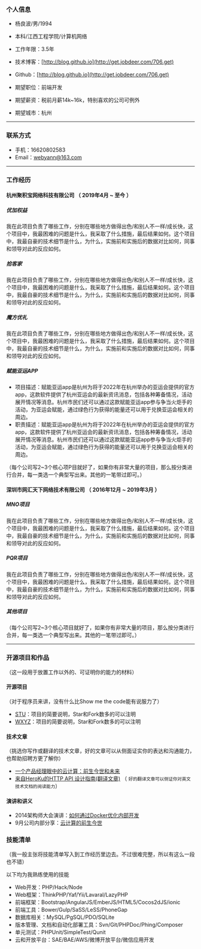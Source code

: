 ### 个人信息

 - 杨良波/男/1994
 - 本科/江西工程学院/计算机网络
 - 工作年限：3.5年
 - 技术博客：[http://blog.github.io](http://get.jobdeer.com/706.get)
 - Github：[http://blog.github.io](http://get.jobdeer.com/706.get)

 - 期望职位：前端开发
 - 期望薪资：税前月薪14k~16k，特别喜欢的公司可例外
 - 期望城市：杭州

---

### 联系方式

- 手机：16620802583
- Email：webyann@163.com

---

### 工作经历

#### 杭州聚积宝网络科技有限公司 （ 2019年4月 ~ 至今 ）

##### 优加权益

我在此项目负责了哪些工作，分别在哪些地方做得出色/和别人不一样/成长快，这个项目中，我最困难的问题是什么，我采取了什么措施，最后结果如何。这个项目中，我最自豪的技术细节是什么，为什么，实施前和实施后的数据对比如何，同事和领导对此的反应如何。

##### 拾客家

我在此项目负责了哪些工作，分别在哪些地方做得出色/和别人不一样/成长快，这个项目中，我最困难的问题是什么，我采取了什么措施，最后结果如何。这个项目中，我最自豪的技术细节是什么，为什么，实施前和实施后的数据对比如何，同事和领导对此的反应如何。

##### 魔方优礼

我在此项目负责了哪些工作，分别在哪些地方做得出色/和别人不一样/成长快，这个项目中，我最困难的问题是什么，我采取了什么措施，最后结果如何。这个项目中，我最自豪的技术细节是什么，为什么，实施前和实施后的数据对比如何，同事和领导对此的反应如何。

##### 赋能亚运APP

  - 项目描述：赋能亚运app是杭州为将于2022年在杭州举办的亚运会提供的官方app，这款软件提供了杭州亚运会的最新资讯消息，包括各种筹备情况，活动展开情况等消息。杭州市民们还可以通过这款赋能亚运app参与争当火炬手的活动，为亚运会赋能，通过绿色行为获得的能量还可以用于兑换亚运会相关的周边。
  - 职责描述：赋能亚运app是杭州为将于2022年在杭州举办的亚运会提供的官方app，这款软件提供了杭州亚运会的最新资讯消息，包括各种筹备情况，活动展开情况等消息。杭州市民们还可以通过这款赋能亚运app参与争当火炬手的活动，为亚运会赋能，通过绿色行为获得的能量还可以用于兑换亚运会相关的周边。

（每个公司写2~3个核心项P目就好了，如果你有非常大量的项目，那么按分类进行合并，每一类选一个典型写出来。其他的一笔带过即可。）

#### 深圳市网汇天下网络技术有限公司 （ 2016年12月 ~ 2019年3月 ）

##### MNO项目

我在此项目负责了哪些工作，分别在哪些地方做得出色/和别人不一样/成长快，这个项目中，我最困难的问题是什么，我采取了什么措施，最后结果如何。这个项目中，我最自豪的技术细节是什么，为什么，实施前和实施后的数据对比如何，同事和领导对此的反应如何。


##### PQR项目
我在此项目负责了哪些工作，分别在哪些地方做得出色/和别人不一样/成长快，这个项目中，我最困难的问题是什么，我采取了什么措施，最后结果如何。这个项目中，我最自豪的技术细节是什么，为什么，实施前和实施后的数据对比如何，同事和领导对此的反应如何。


##### 其他项目

（每个公司写2~3个核心项目就好了，如果你有非常大量的项目，那么按分类进行合并，每一类选一个典型写出来。其他的一笔带过即可。）

---

### 开源项目和作品
（这一段用于放置工作以外的、可证明你的能力的材料）

#### 开源项目
（对于程序员来讲，没有什么比Show me the code能有说服力了）

 - [STU](http://github.com/yourname/projectname)：项目的简要说明，Star和Fork数多的可以注明
 - [WXYZ](http://github.com/yourname/projectname)：项目的简要说明，Star和Fork数多的可以注明

#### 技术文章
（挑选你写作或翻译的技术文章，好的文章可以从侧面证实你的表达和沟通能力，也帮助招聘方更了解你）

- [一个产品经理眼中的云计算：前生今世和未来](http://get.jobdeer.com/706.get)
- [来自HeroKu的HTTP API 设计指南(翻译文章)](http://get.jobdeer.com/343.get) （ ```好的翻译文章可以侧证你对英文技术文档的阅读能力```）

#### 演讲和讲义

  - 2014架构师大会演讲：[如何通过Docker优化内部开发](http://jobdeer.com)
  - 9月公司内部分享：[云计算的前生今世](http://jobdeer.com)

### 技能清单
（我一般主张将技能清单写入到工作经历里边去。不过很难完整，所以有这么一段也不错）

以下均为我熟练使用的技能

- Web开发：PHP/Hack/Node
- Web框架：ThinkPHP/Yaf/Yii/Lavaral/LazyPHP
- 前端框架：Bootstrap/AngularJS/EmberJS/HTML5/Cocos2dJS/ionic
- 前端工具：Bower/Gulp/SaSS/LeSS/PhoneGap
- 数据库相关：MySQL/PgSQL/PDO/SQLite
- 版本管理、文档和自动化部署工具：Svn/Git/PHPDoc/Phing/Composer
- 单元测试：PHPUnit/SimpleTest/Qunit
- 云和开放平台：SAE/BAE/AWS/微博开放平台/微信应用开发

